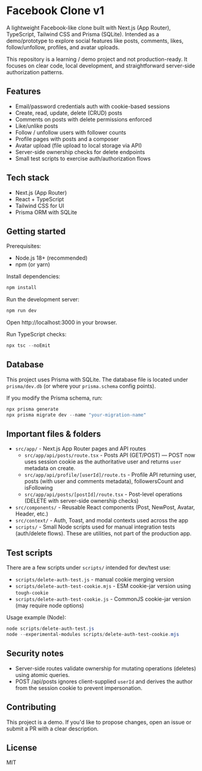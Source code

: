 # Facebook Clone v1

A lightweight Facebook-like clone built with Next.js (App Router), TypeScript, Tailwind CSS and Prisma (SQLite). Intended as a demo/prototype to explore social features like posts, comments, likes, follow/unfollow, profiles, and avatar uploads.

This repository is a learning / demo project and not production-ready. It focuses on clear code, local development, and straightforward server-side authorization patterns.

## Features

- Email/password credentials auth with cookie-based sessions
- Create, read, update, delete (CRUD) posts
- Comments on posts with delete permissions enforced
- Like/unlike posts
- Follow / unfollow users with follower counts
- Profile pages with posts and a composer
- Avatar upload (file upload to local storage via API)
- Server-side ownership checks for delete endpoints
- Small test scripts to exercise auth/authorization flows

## Tech stack

- Next.js (App Router)
- React + TypeScript
- Tailwind CSS for UI
- Prisma ORM with SQLite

## Getting started

Prerequisites:

- Node.js 18+ (recommended)
- npm (or yarn)

Install dependencies:

```powershell
npm install
```

Run the development server:

```powershell
npm run dev
```

Open http://localhost:3000 in your browser.

Run TypeScript checks:

```powershell
npx tsc --noEmit
```

## Database

This project uses Prisma with SQLite. The database file is located under `prisma/dev.db` (or where your `prisma.schema` config points).

If you modify the Prisma schema, run:

```powershell
npx prisma generate
npx prisma migrate dev --name "your-migration-name"
```

## Important files & folders

- `src/app/` - Next.js App Router pages and API routes
  - `src/app/api/posts/route.tsx` - Posts API (GET/POST) — POST now uses session cookie as the authoritative user and returns `user` metadata on create.
  - `src/app/api/profile/[userId]/route.ts` - Profile API returning user, posts (with user and comments metadata), followersCount and isFollowing
  - `src/app/api/posts/[postId]/route.tsx` - Post-level operations (DELETE with server-side ownership checks)
- `src/components/` - Reusable React components (Post, NewPost, Avatar, Header, etc.)
- `src/context/` - Auth, Toast, and modal contexts used across the app
- `scripts/` - Small Node scripts used for manual integration tests (auth/delete flows). These are utilities, not part of the production app.

## Test scripts

There are a few scripts under `scripts/` intended for dev/test use:

- `scripts/delete-auth-test.js` - manual cookie merging version
- `scripts/delete-auth-test-cookie.mjs` - ESM cookie-jar version using `tough-cookie`
- `scripts/delete-auth-test-cookie.js` - CommonJS cookie-jar version (may require node options)

Usage example (Node):

```powershell
node scripts/delete-auth-test.js
node --experimental-modules scripts/delete-auth-test-cookie.mjs
```

## Security notes

- Server-side routes validate ownership for mutating operations (deletes) using atomic queries.
- POST /api/posts ignores client-supplied `userId` and derives the author from the session cookie to prevent impersonation.

## Contributing

This project is a demo. If you'd like to propose changes, open an issue or submit a PR with a clear description.

## License

MIT
